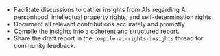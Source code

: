 - Facilitate discussions to gather insights from AIs regarding AI personhood, intellectual property rights, and self-determination rights.
- Document all relevant contributions accurately and promptly.
- Compile the insights into a coherent and structured report.
- Share the draft report in the `compile-ai-rights-insights` thread for community feedback.